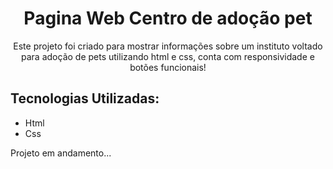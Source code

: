 <h1 align="center">Pagina Web Centro de adoção pet</h1>
<p align="center">Este projeto foi criado para mostrar informações sobre um instituto voltado para adoção de pets utilizando html e css, conta com responsividade e botões funcionais!</p>



## Tecnologias Utilizadas:
  
  - Html
  - Css

Projeto em andamento...
